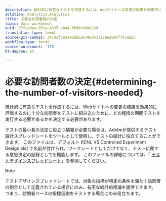 ```yaml
---
description: 統計的に有意なテストを作成するには、Webサイトへの変更の結果を効果的に評価するのに十分な訪問者をテストに組み込むために、どの程度の期間テストを実行する必要があるかを決定する必要があります。
solution: Analytics,Analytics
title: 必要な訪問者数の決定
topic: Data workbench
uuid: 07fca0aa-031a-4335-bba4-fb00cb90e29d
translation-type: tm+mt
source-git-commit: 34cdcfc83ae6bb620706db37228e200cff43ab2c
workflow-type: tm+mt
source-wordcount: '178'
ht-degree: 6%

---
```



# 必要な訪問者数の決定{#determining-the-number-of-visitors-needed}

統計的に有意なテストを作成するには、Webサイトへの変更の結果を効果的に評価するのに十分な訪問者をテストに組み込むために、どの程度の期間テストを実行する必要があるかを決定する必要があります。

テストの最小長の決定に役立つ情報が必要な場合は、Adobeが提供するテスト設計スプレッドシートをツールとして使用し、テストの設計に役立てることができます。 このファイルは、デフォルト [!DNL VS Controlled Experiment Design.xls] で名前が付けられ、ワークシートとしてだけでなく、テストに関する意思決定の記録としても機能します。 このファイルの詳細については、「 [テストデザインスプレッドシート](../../../home/c-undst-ctrld-exp/t-exp-dsn-spst.md#task-d7f674980fe9415d80371d6020bcf164)」を参照してください。

>[!NOTE]
>
>テストデザインスプレッドシートでは、対象の指標が特定の条件を満たす訪問者の割合として定義されている場合にのみ、有用な統計的推論を提供できます。 つまり、訪問者ベースの指標仮説をテストする場合にのみ役立ちます。


